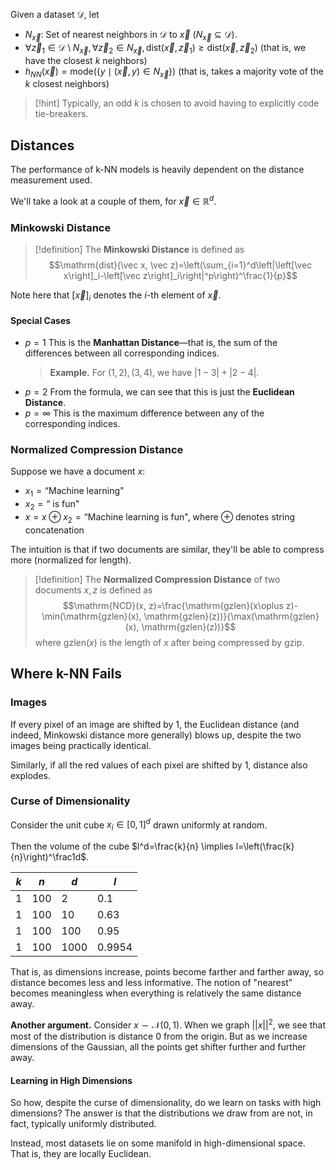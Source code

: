 Given a dataset $\mathcal D$, let
- $N_{\vec x}$: Set of nearest neighbors in $\mathcal D$ to $\vec x$ ($N_{\vec x} \subseteq \mathcal D$).
- $\forall \vec z_1 \in \mathcal D \setminus N_{\vec x}, \forall \vec z_2\in N_{\vec x}, \mathrm{dist}(\vec x, \vec z_1) \geq \mathrm{dist}(\vec x, \vec z_2)$ (that is, we have the closest $k$ neighbors)
- $h_{NN}(\vec x)=\mathrm{mode}(\{y\mid (\vec x, y)\in N_{\vec x}\})$ (that is, takes a majority vote of the $k$ closest neighbors)

>[!hint]
>Typically, an odd $k$ is chosen to avoid having to explicitly code tie-breakers.

## Distances

The performance of k-NN models is heavily dependent on the distance measurement used.

We'll take a look at a couple of them, for $\vec x \in \mathbb R^d$.

### Minkowski Distance

>[!definition]
>The **Minkowski Distance** is defined as $$\mathrm{dist}(\vec x, \vec z)=\left(\sum_{i=1}^d\left|\left[\vec x\right]_i-\left[\vec z\right]_i\right|^p\right)^\frac{1}{p}$$

Note here that $\left[\vec x\right]_i$ denotes the $i$-th element of $\vec x$.

#### Special Cases
- $p=1$
	This is the **Manhattan Distance**—that is, the sum of the differences between all corresponding indices.
	> **Example.** For $(1, 2), (3, 4)$, we have $|1-3|+|2-4|$. 
- $p=2$
	From the formula, we can see that this is just the **Euclidean Distance**.
- $p=\infty$
	This is the maximum difference between any of the corresponding indices.

### Normalized Compression Distance

Suppose we have a document $x$: 
- $x_1 = \text{``Machine learning"}$
- $x_2=\text{`` is fun"}$
- $x = x\oplus x_2=\text{``Machine learning is fun"}$, where $\oplus$ denotes string concatenation

The intuition is that if two documents are similar, they'll be able to compress more (normalized for length).

>[!definition]
>The **Normalized Compression Distance** of two documents $x, z$ is defined as
>$$\mathrm{NCD}(x, z)=\frac{\mathrm{gzlen}(x\oplus z)-\min(\mathrm{gzlen}(x), \mathrm{gzlen}(z))}{\max(\mathrm{gzlen}(x), \mathrm{gzlen}(z))}$$
>where $\mathrm{gzlen}(x)$ is the length of $x$ after being compressed by $\mathrm{gzip}$.

## Where k-NN Fails

### Images

If every pixel of an image are shifted by 1, the Euclidean distance (and indeed, Minkowski distance more generally) blows up, despite the two images being practically identical.

Similarly, if all the red values of each pixel are shifted by 1, distance also explodes.

### Curse of Dimensionality

Consider the unit cube $x_i\in[0, 1]^d$ drawn uniformly at random.

Then the volume of the cube $l^d=\frac{k}{n} \implies l=\left(\frac{k}{n}\right)^\frac1d$.

|$k$|$n$|$d$|$l$|
|-|-|-|-|
|1|100|2|0.1|
|1|100|10|0.63|
|1|100|100|0.95|
|1|100|1000|0.9954

That is, as dimensions increase, points become farther and farther away, so distance becomes less and less informative. The notion of "nearest" becomes meaningless when everything is relatively the same distance away.

**Another argument.** Consider $x\sim\mathcal N(0, 1)$. When we graph $||x||^2$, we see that most of the distribution is distance 0 from the origin. But as we increase dimensions of the Gaussian, all the points get shifter further and further away. 

#### Learning in High Dimensions

So how, despite the curse of dimensionality, do we learn on tasks with high dimensions? The answer is that the distributions we draw from are not, in fact, typically uniformly distributed. 

Instead, most datasets lie on some manifold in high-dimensional space. That is, they are locally Euclidean. 